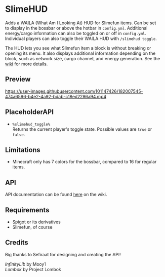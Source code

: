 # SlimeHUD

Adds a WAILA (What Am I Looking At) HUD for Slimefun items. Can be set to display in the bossbar or above the hotbar in `config.yml`. Additional energy/cargo information can also be toggled on or off in `config.yml`. Individual players can also toggle their WAILA HUD with `/slimehud toggle`.

The HUD lets you see what Slimefun item a block is without breaking or opening its menu. It also displays additional information depending on the block, such as network size, cargo channel, and energy generation. See the [wiki](https://github.com/SchnTgaiSpock/SlimeHUD/wiki) for more details.

## Preview

<https://user-images.githubusercontent.com/101147426/182007545-474a6596-b4e2-4a92-bdab-c18ed2286a94.mp4>

## PlaceholderAPI

- `%slimehud_toggle%`  
Returns the current player's toggle state. Possible values are `true` or `false`.

## Limitations

- Minecraft only has 7 colors for the bossbar, compared to 16 for regular items.

## API

API documentation can be found [here](https://github.com/SchnTgaiSpock/SlimeHUD/wiki/API-Usage) on the wiki.

## Requirements

- Spigot or its derivatives
- Slimefun, of course

## Credits

Big thanks to Sefiraat for designing and creating the API!

*InfinityLib* by Mooy1  
*Lombok* by Project Lombok
